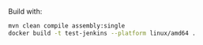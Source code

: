 Build with:

```bash
mvn clean compile assembly:single
docker build -t test-jenkins --platform linux/amd64 .
```